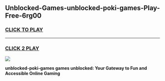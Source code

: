 
## Unblocked-Games-unblocked-poki-games-Play-Free-6rg00
<h3>
<a href="https://premium76.site?title=unblocked-poki-games&ref=09A">CLICK TO PLAY</a></h3>
<hr>

<h3>
<a href="https://premium76.site?title=unblocked-poki-games&ref=09A">CLICK 2 PLAY</a>
  
</h3>

<a href="https://premium76.site?title=unblocked-poki-games&ref=09A"><img src="https://clearcache.store/games.png"></a>


**unblocked-poki-games games unblocked: Your Gateway to Fun and Accessible Online Gaming**
